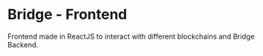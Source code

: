 # Bridge - Frontend

Frontend made in ReactJS to interact with different blockchains and Bridge Backend.